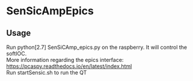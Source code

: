 # SenSicAmpEpics
## Usage
Run python[2.7] SenSiCAmp_epics.py on the raspberry. It will control the softIOC.<br>More information regarding the epics interface:<br>
<url>https://pcaspy.readthedocs.io/en/latest/index.html</url><br>
Run startSensic.sh to run the QT
